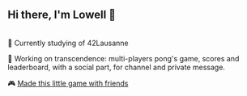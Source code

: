 ## Hi there, I'm Lowell 👋
<br />
🌱  Currently studying of 42Lausanne<br>

🧠  Working on transcendence: multi-players pong's game, scores and leaderboard, with a social part, for channel and private message.

🎮  [Made this little game with friends](https://0xonyx.itch.io/gitwars)
